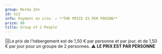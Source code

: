 ```yaml
---
group: Norma Zen
id: nz2
info: Payment on site. ⚠️ **THE PRICE IS PER PERSON**
price: 60
title: Group of 2 People
---
```


|||Le prix de l'hébergement est de 1,50 € par personne et par jour, et de 1,50 € par jour pour un groupe de 2 personnes. ⚠️ **LE PRIX EST PAR PERSONNE**